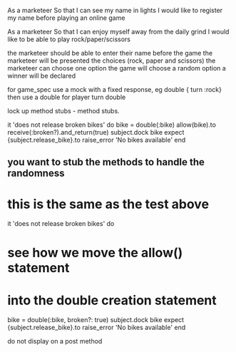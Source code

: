 As a marketeer
So that I can see my name in lights
I would like to register my name before playing an online game

As a marketeer
So that I can enjoy myself away from the daily grind
I would like to be able to play rock/paper/scissors

the marketeer should be able to enter their name before the game
the marketeer will be presented the choices (rock, paper and scissors)
the marketeer can choose one option
the game will choose a random option
a winner will be declared


for game_spec use a mock with a fixed response, eg
double { turn :rock}
then use a double for player turn
double

lock up method stubs - method stubs.

it 'does not release broken bikes' do
  bike = double(:bike)
  allow(bike).to receive(:broken?).and_return(true)
  subject.dock bike
  expect {subject.release_bike}.to raise_error 'No bikes available'
end

## you want to stub the methods to handle the randomness

# this is the same as the test above
it 'does not release broken bikes' do
  # see how we move the allow() statement
  # into the double creation statement
  bike = double(:bike, broken?: true)
  subject.dock bike
  expect {subject.release_bike}.to raise_error 'No bikes available'
end

do not display on a post method
